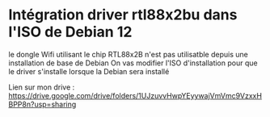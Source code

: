 # Intégration driver rtl88x2bu dans l'ISO de Debian 12

le dongle Wifi utilisant le chip RTL88x2B n'est pas utilisatble depuis une installation de base de Debian
On vas modifier l'ISO d'installation pour que le driver s'installe lorsque la Debian sera installé 

Lien sur mon drive : https://drive.google.com/drive/folders/1UJzuvvHwpYEyywajVmVmc9VzxxHBPP8n?usp=sharing
